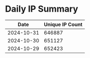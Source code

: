 # Daily IP Summary
| Date | Unique IP Count |
|----|----|
| 2024-10-31 | 646887 |
| 2024-10-30 | 651127 |
| 2024-10-29 | 652423 |